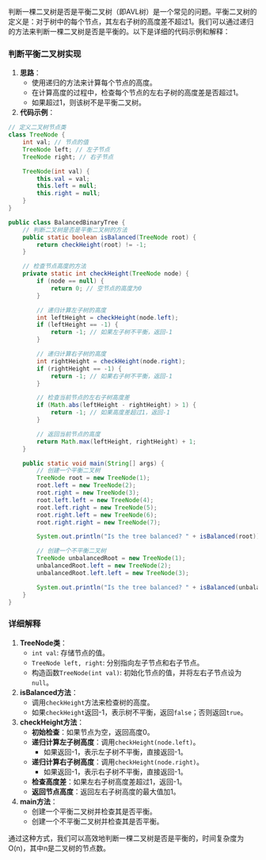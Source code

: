 判断一棵二叉树是否是平衡二叉树（即AVL树）是一个常见的问题。平衡二叉树的定义是：对于树中的每个节点，其左右子树的高度差不超过1。我们可以通过递归的方法来判断一棵二叉树是否是平衡的。以下是详细的代码示例和解释：

### 判断平衡二叉树实现

1. **思路**：
    - 使用递归的方法来计算每个节点的高度。
    - 在计算高度的过程中，检查每个节点的左右子树的高度差是否超过1。
    - 如果超过1，则该树不是平衡二叉树。
2. **代码示例**：

```java
// 定义二叉树节点类  
class TreeNode {  
    int val; // 节点的值  
    TreeNode left; // 左子节点  
    TreeNode right; // 右子节点  

    TreeNode(int val) {  
        this.val = val;  
        this.left = null;  
        this.right = null;  
    }  
}  

public class BalancedBinaryTree {  
    // 判断二叉树是否是平衡二叉树的方法  
    public static boolean isBalanced(TreeNode root) {  
        return checkHeight(root) != -1;  
    }  

    // 检查节点高度的方法  
    private static int checkHeight(TreeNode node) {  
        if (node == null) {  
            return 0; // 空节点的高度为0  
        }  

        // 递归计算左子树的高度  
        int leftHeight = checkHeight(node.left);  
        if (leftHeight == -1) {  
            return -1; // 如果左子树不平衡，返回-1  
        }  

        // 递归计算右子树的高度  
        int rightHeight = checkHeight(node.right);  
        if (rightHeight == -1) {  
            return -1; // 如果右子树不平衡，返回-1  
        }  

        // 检查当前节点的左右子树高度差  
        if (Math.abs(leftHeight - rightHeight) > 1) {  
            return -1; // 如果高度差超过1，返回-1  
        }  

        // 返回当前节点的高度  
        return Math.max(leftHeight, rightHeight) + 1;  
    }  

    public static void main(String[] args) {  
        // 创建一个平衡二叉树  
        TreeNode root = new TreeNode(1);  
        root.left = new TreeNode(2);  
        root.right = new TreeNode(3);  
        root.left.left = new TreeNode(4);  
        root.left.right = new TreeNode(5);  
        root.right.left = new TreeNode(6);  
        root.right.right = new TreeNode(7);  

        System.out.println("Is the tree balanced? " + isBalanced(root)); // 输出 true  

        // 创建一个不平衡二叉树  
        TreeNode unbalancedRoot = new TreeNode(1);  
        unbalancedRoot.left = new TreeNode(2);  
        unbalancedRoot.left.left = new TreeNode(3);  

        System.out.println("Is the tree balanced? " + isBalanced(unbalancedRoot)); // 输出 false  
    }  
}
```

### 详细解释

1. **TreeNode类**：
    - `int val`: 存储节点的值。
    - `TreeNode left, right`: 分别指向左子节点和右子节点。
    - 构造函数`TreeNode(int val)`: 初始化节点的值，并将左右子节点设为`null`。
2. **isBalanced方法**：
    - 调用`checkHeight`方法来检查树的高度。
    - 如果`checkHeight`返回-1，表示树不平衡，返回`false`；否则返回`true`。
3. **checkHeight方法**：
    - **初始检查**：如果节点为空，返回高度0。
    - **递归计算左子树高度**：调用`checkHeight(node.left)`。
        - 如果返回-1，表示左子树不平衡，直接返回-1。
    - **递归计算右子树高度**：调用`checkHeight(node.right)`。
        - 如果返回-1，表示右子树不平衡，直接返回-1。
    - **检查高度差**：如果左右子树高度差超过1，返回-1。
    - **返回节点高度**：返回左右子树高度的最大值加1。
4. **main方法**：
    - 创建一个平衡二叉树并检查其是否平衡。
    - 创建一个不平衡二叉树并检查其是否平衡。

通过这种方式，我们可以高效地判断一棵二叉树是否是平衡的，时间复杂度为O(n)，其中n是二叉树的节点数。
